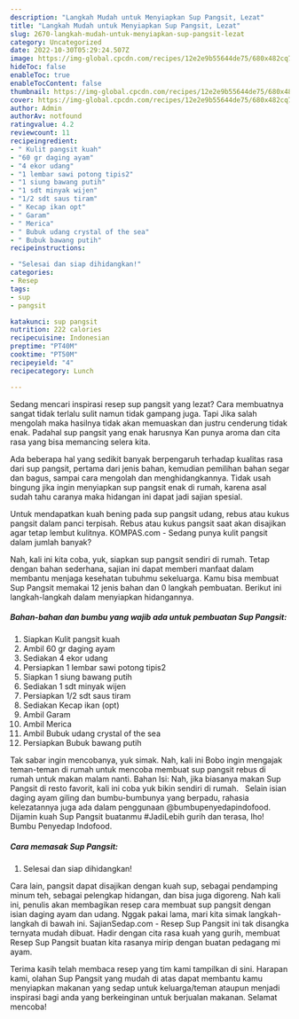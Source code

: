 ```yaml
---
description: "Langkah Mudah untuk Menyiapkan Sup Pangsit, Lezat"
title: "Langkah Mudah untuk Menyiapkan Sup Pangsit, Lezat"
slug: 2670-langkah-mudah-untuk-menyiapkan-sup-pangsit-lezat
category: Uncategorized
date: 2022-10-30T05:29:24.507Z
image: https://img-global.cpcdn.com/recipes/12e2e9b55644de75/680x482cq70/sup-pangsit-foto-resep-utama.jpg
hideToc: false
enableToc: true
enableTocContent: false
thumbnail: https://img-global.cpcdn.com/recipes/12e2e9b55644de75/680x482cq70/sup-pangsit-foto-resep-utama.jpg
cover: https://img-global.cpcdn.com/recipes/12e2e9b55644de75/680x482cq70/sup-pangsit-foto-resep-utama.jpg
author: Admin
authorAv: notfound
ratingvalue: 4.2
reviewcount: 11
recipeingredient:
- " Kulit pangsit kuah"
- "60 gr daging ayam"
- "4 ekor udang"
- "1 lembar sawi potong tipis2"
- "1 siung bawang putih"
- "1 sdt minyak wijen"
- "1/2 sdt saus tiram"
- " Kecap ikan opt"
- " Garam"
- " Merica"
- " Bubuk udang crystal of the sea"
- " Bubuk bawang putih"
recipeinstructions:

- "Selesai dan siap dihidangkan!"
categories:
- Resep
tags:
- sup
- pangsit

katakunci: sup pangsit 
nutrition: 222 calories
recipecuisine: Indonesian
preptime: "PT40M"
cooktime: "PT50M"
recipeyield: "4"
recipecategory: Lunch

---
```



Sedang mencari inspirasi resep sup pangsit yang lezat? Cara membuatnya sangat tidak terlalu sulit namun tidak gampang juga. Tapi Jika salah mengolah maka hasilnya tidak akan memuaskan dan justru cenderung tidak enak. Padahal sup pangsit yang enak harusnya Kan punya aroma dan cita rasa yang bisa memancing selera kita.


Ada beberapa hal yang sedikit banyak berpengaruh terhadap kualitas rasa dari sup pangsit, pertama dari jenis bahan, kemudian pemilihan bahan segar dan bagus, sampai cara mengolah dan menghidangkannya. Tidak usah bingung jika ingin menyiapkan sup pangsit enak di rumah, karena asal sudah tahu caranya maka hidangan ini dapat jadi sajian spesial.

Untuk mendapatkan kuah bening pada sup pangsit udang, rebus atau kukus pangsit dalam panci terpisah. Rebus atau kukus pangsit saat akan disajikan agar tetap lembut kulitnya. KOMPAS.com - Sedang punya kulit pangsit dalam jumlah banyak?


Nah, kali ini kita coba, yuk, siapkan sup pangsit sendiri di rumah. Tetap dengan bahan sederhana, sajian ini dapat memberi manfaat dalam membantu menjaga kesehatan tubuhmu sekeluarga. Kamu bisa membuat Sup Pangsit memakai 12 jenis bahan dan 0 langkah pembuatan. Berikut ini langkah-langkah dalam menyiapkan hidangannya.

<!--inarticleads1-->

##### Bahan-bahan dan bumbu yang wajib ada untuk pembuatan Sup Pangsit:

1. Siapkan  Kulit pangsit kuah
1. Ambil 60 gr daging ayam
1. Sediakan 4 ekor udang
1. Persiapkan 1 lembar sawi potong tipis2
1. Siapkan 1 siung bawang putih
1. Sediakan 1 sdt minyak wijen
1. Persiapkan 1/2 sdt saus tiram
1. Sediakan  Kecap ikan (opt)
1. Ambil  Garam
1. Ambil  Merica
1. Ambil  Bubuk udang crystal of the sea
1. Persiapkan  Bubuk bawang putih


Tak sabar ingin mencobanya, yuk simak. Nah, kali ini Bobo ingin mengajak teman-teman di rumah untuk mencoba membuat sup pangsit rebus di rumah untuk makan malam nanti. Bahan Isi: Nah, jika biasanya makan Sup Pangsit di resto favorit, kali ini coba yuk bikin sendiri di rumah. ⁣ ⁣ Selain isian daging ayam giling dan bumbu-bumbunya yang berpadu, rahasia kelezatannya juga ada dalam penggunaan @bumbupenyedapindofood. Dijamin kuah Sup Pangsit buatanmu #JadiLebih gurih dan terasa, lho! ⁣ Bumbu Penyedap Indofood. 

<!--inarticleads2-->

##### Cara memasak Sup Pangsit:


1. Selesai dan siap dihidangkan!

Cara lain, pangsit dapat disajikan dengan kuah sup, sebagai pendamping minum teh, sebagai pelengkap hidangan, dan bisa juga digoreng. Nah kali ini, penulis akan membagikan resep cara membuat sup pangsit dengan isian daging ayam dan udang. Nggak pakai lama, mari kita simak langkah-langkah di bawah ini. SajianSedap.com - Resep Sup Pangsit ini tak disangka ternyata mudah dibuat. Hadir dengan cita rasa kuah yang gurih, membuat Resep Sup Pangsit buatan kita rasanya mirip dengan buatan pedagang mi ayam. 

Terima kasih telah membaca resep yang tim kami tampilkan di sini. Harapan kami, olahan Sup Pangsit yang mudah di atas dapat membantu kamu menyiapkan makanan yang sedap untuk keluarga/teman ataupun menjadi inspirasi bagi anda yang berkeinginan untuk berjualan makanan. Selamat mencoba!
